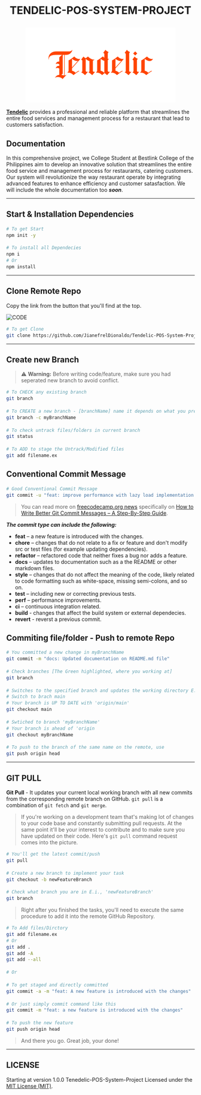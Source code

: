 # <p align="center">TENDELIC-POS-SYSTEM-PROJECT</p>

<p align="center"><a href="#"><img src="./public/assets/imgs/tendelic-logo-name.png" widht="400" height="200"></a></p>

[**Tendelic**](https://github.com/JianefrelDionaldo/Tendelic-POS-System-Project) provides a professional and reliable platform that streamlines the entire food services and management process for a restaurant that lead to customers satisfaction.

## Documentation

In this comprehensive project, we College Student at Bestlink College of the Philippines aim to develop an innovative solution that streamlines the entire food service and management process for restaurants, catering customers. Our system will revolutionize the way restaurant operate by integrating advanced features to enhance efficiency and customer satasfaction. We will include the whole documentation too ***soon***.

---

## Start & Installation Dependencies

```bash
# To get Start
npm init -y

# To install all Dependecies
npm i
# Or 
npm install
```

---

## **Clone** Remote Repo

Copy the link from the button that you'll find at the top.

![CODE](https://custom-icon-badges.demolab.com/badge/CODE-brightgreen.svg?logoColor=fff&logo=code)

```bash
# To get Clone
git clone https://github.com/JianefrelDionaldo/Tendelic-POS-System-Project.git
```

---

## Create new **Branch**

> ⚠️ **Warning:** Before writing code/feature, make sure you had seperated new branch to avoid conflict.

```bash
# To CHECK any existing branch
git branch

# To CREATE a new branch - [branchName] name it depends on what you prefer of
git branch -c myBranchName

# To check untrack files/folders in current branch
git status

# To ADD to stage the Untrack/Modified files
git add filename.ex
```

## Conventional Commit Message

```bash
# Good Conventional Commit Message
git commit -u "feat: improve performance with lazy load implementation for images"
```

> You can read more on [freecodecamp.org news](https://www.freecodecamp.org/news/) specifically on [How to Write Better Git Commit Messages – A Step-By-Step Guide](https://www.freecodecamp.org/news/how-to-write-better-git-commit-messages/).

***The commit type can include the following:***

- **feat** – a new feature is introduced with the changes.
- **chore** –  changes that do not relate to a fix or feature and don't modify src or test files (for example updating dependencies).
- **refactor** – refactored code that neither fixes a bug nor adds a feature.
- **docs** – updates to documentation such as a the README or other markdown files.
- **style** – changes that do not affect the meaning of the code, likely related to code formatting such as white-space, missing semi-colons, and so on.
- **test** – including new or correcting previous tests.
- **perf** – performance improvements.
- **ci** – continuous integration related.
- **build** - changes that affect the build system or external dependecies.
- **revert** - reverst a previous commit.

## Commiting file/folder - Push to remote Repo

```bash
# You committed a new change in myBranchName
git commit -m "docs: Updated documentation on README.md file"

# Check branches [The Green highlighted, where you working at]
git branch

# Switches to the specified branch and updates the working directory E.g., git checkout [branch-name]
# Switch to brach main
# Your branch is UP TO DATE with 'origin/main'
git checkout main 

# Swtiched to branch 'myBranchName'
# Your branch is ahead of 'origin
git checkout myBranchName

# To push to the branch of the same name on the remote, use
git push origin head

```

---

## GIT PULL

**Git Pull** - It updates your current local working branch with all new commits from the corresponding remote branch on GitHub. `git pull` is a combination of `git fetch` and `git merge`.

> If you're working on a development team that's making lot of changes to your code base and constantly submitting pull requests. At the same point it'll be your interest to contribute and to make sure you have updated on their code. Here's `git pull` command request comes into the picture.

```bash
# You'll get the latest commit/push
git pull

# Create a new branch to implement your task
git checkout -b newFeatureBranch

# Check what branch you are in E.i., 'newFeatureBranch'
git branch
```

> Right after you finished the tasks, you'll need to execute the same procedure to add it into the remote GitHub Repository.

```bash
# To Add files/Dirctory
git add filename.ex
# Or
git add .
git add -A
git add --all

# Or

# To get staged and directly committed
git commit -a -m "feat: A new feature is introduced with the changes"

# Or just simply commit command like this
git commit -m "feat: a new feature is introduced with the changes"

# To push the new feature 
git push origin head
```

<!-- # Back to main branch
# git checkout main

# Switches to the specified branch and updates the working directory
# git checkout newFeatureBranch -->

> And there you go. Great job, your done!

---

## LICENSE

Starting at version 1.0.0 Tenedelic-POS-System-Project Licensed under the [MIT License (MIT)](https://github.com/JianefrelDionaldo/Tendelic-POS-System-Project/blob/main/LICENSE).
